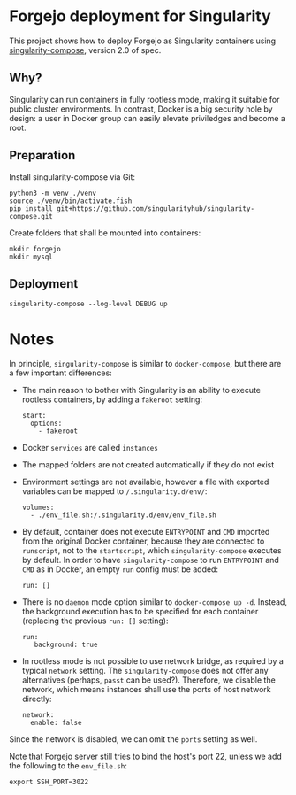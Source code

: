 # Forgejo deployment for Singularity

This project shows how to deploy Forgejo as Singularity containers using [singularity-compose](https://singularityhub.github.io/singularity-compose/#/), version 2.0 of spec.


## Why?

Singularity can run containers in fully rootless mode, making it suitable for public cluster environments. In contrast, Docker is a big security hole by design: a user in Docker group can easily elevate priviledges and become a root.


## Preparation

Install singularity-compose via Git:

```
python3 -m venv ./venv
source ./venv/bin/activate.fish
pip install git+https://github.com/singularityhub/singularity-compose.git
```

Create folders that shall be mounted into containers:

```
mkdir forgejo
mkdir mysql
```


## Deployment

```
singularity-compose --log-level DEBUG up
```


# Notes

In principle, `singularity-compose` is similar to `docker-compose`, but there are a few important differences:

* The main reason to bother with Singularity is an ability to execute rootless containers, by adding a `fakeroot` setting:

    ```
    start:
      options:
        - fakeroot
    ```

* Docker `services` are called `instances`

* The mapped folders are not created automatically if they do not exist

* Environment settings are not available, however a file with exported variables can be mapped to `/.singularity.d/env/`:

    ```
    volumes:
      - ./env_file.sh:/.singularity.d/env/env_file.sh
    ```

* By default, container does not execute `ENTRYPOINT` and `CMD` imported from the original Docker container, because they are connected to `runscript`, not to the `startscript`, which `singularity-compose` executes by default. In order to have `singularity-compose` to run `ENTRYPOINT` and `CMD` as in Docker, an empty `run` config must be added:

    ```
    run: []
    ```

* There is no `daemon` mode option similar to `docker-compose up -d`. Instead, the background execution has to be specified for each container (replacing the previous `run: []` setting):

    ```
    run:
       background: true
    ```

* In rootless mode is not possible to use network bridge, as required by a typical `network` setting. The `singularity-compose` does not offer any alternatives (perhaps, `passt` can be used?). Therefore, we disable the network, which means instances shall use the ports of host network directly:

    ```
    network:
      enable: false
    ```

Since the network is disabled, we can omit the `ports` setting as well.

Note that Forgejo server still tries to bind the host's port 22, unless we add the following to the `env_file.sh`:

```
export SSH_PORT=3022
```
